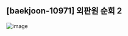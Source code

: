 ## [baekjoon-10971] 외판원 순회 2

![image](https://user-images.githubusercontent.com/22045163/94675648-040d0e00-0355-11eb-8ae9-ac6673464fa5.png)
